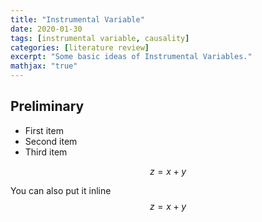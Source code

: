 ```yaml
---
title: "Instrumental Variable"
date: 2020-01-30
tags: [instrumental variable, causality]
categories: [literature review]
excerpt: "Some basic ideas of Instrumental Variables."
mathjax: "true"
---
```


## Preliminary

* First item
* Second item
* Third item




$$z=x+y$$

You can also put it inline $$z=x+y$$
